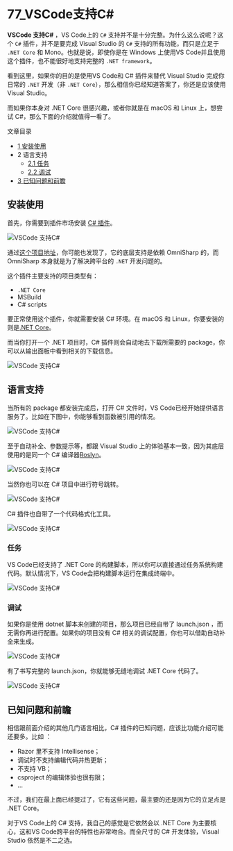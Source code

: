 # 77_VSCode支持C#

**VSCode 支持C#** ，VS Code上的 `C#` 支持并不是十分完整。为什么这么说呢？这个 `C#` 插件，并不是要完成 Visual Studio 的 `C#` 支持的所有功能，而只是立足于 `.NET Core` 和 Mono。也就是说，即使你是在 Windows 上使用VS Code并且使用这个插件，也不能很好地支持完整的 `.NET framework`。

看到这里，如果你的目的是使用VS Code和 C# 插件来替代 Visual Studio 完成你日常的 `.NET` 开发（非 `.NET Core`），那么相信你已经知道答案了，你还是应该使用 Visual Studio。

而如果你本身对 .NET Core 很感兴趣，或者你就是在 macOS 和 Linux 上，想尝试 C#，那么下面的介绍就值得一看了。

文章目录

- [1 安装使用](https://geek-docs.com/vscode/vscode-tutorials/vscode-support-cs.html#i)
- 2 语言支持
  - [2.1 任务](https://geek-docs.com/vscode/vscode-tutorials/vscode-support-cs.html#i-3)
  - [2.2 调试](https://geek-docs.com/vscode/vscode-tutorials/vscode-support-cs.html#i-4)
- [3 已知问题和前瞻](https://geek-docs.com/vscode/vscode-tutorials/vscode-support-cs.html#i-5)

## 安装使用

首先，你需要到插件市场安装 [C# 插件](https://marketplace.visualstudio.com/items?itemName=ms-vscode.csharp)。

![VSCode 支持C#](https://img.geek-docs.com/vscode/language/python-cs-17.png)

通过[这个项目地址](https://github.com/OmniSharp/omnisharp-vscode)，你可能也发现了，它的底层支持是依赖 OmniSharp 的，而OmniSharp 本身就是为了解决跨平台的 `.NET` 开发问题的。

这个插件主要支持的项目类型有：

- `.NET Core`
- MSBuild
- C# scripts

要正常使用这个插件，你就需要安装 C# 环境。在 macOS 和 Linux，你要安装的则是[.NET Core](https://www.microsoft.com/net/learn/dotnet/hello-world-tutorial)。

而当你打开一个 .NET 项目时，C# 插件则会自动地去下载所需要的 package，你可以从输出面板中看到相关的下载信息。

![VSCode 支持C#](https://img.geek-docs.com/vscode/language/python-cs-18.png)

## 语言支持

当所有的 package 都安装完成后，打开 C# 文件时，VS Code已经开始提供语言服务了。比如在下图中，你能够看到函数被引用的情况。

![VSCode 支持C#](https://img.geek-docs.com/vscode/language/python-cs-19.png)

至于自动补全、参数提示等，都跟 Visual Studio 上的体验基本一致，因为其底层使用的是同一个 C# 编译器[Roslyn](https://github.com/dotnet/roslyn)。

![VSCode 支持C#](https://img.geek-docs.com/vscode/language/python-cs-20.gif)

当然你也可以在 C# 项目中进行符号跳转。

![VSCode 支持C#](https://img.geek-docs.com/vscode/language/python-cs-21.gif)

C# 插件也自带了一个代码格式化工具。

![VSCode 支持C#](https://img.geek-docs.com/vscode/language/python-cs-22.gif)

### 任务

VS Code已经支持了 .NET Core 的构建脚本，所以你可以直接通过任务系统构建代码。默认情况下，VS Code会把构建脚本运行在集成终端中。

![VSCode 支持C#](https://img.geek-docs.com/vscode/language/python-cs-23.gif)

### 调试

如果你是使用 dotnet 脚本来创建的项目，那么项目已经自带了 launch.json ，而无需你再进行配置。如果你的项目没有 C# 相关的调试配置，你也可以借助自动补全来生成。

![VSCode 支持C#](https://img.geek-docs.com/vscode/language/python-cs-24.gif)

有了书写完整的 launch.json，你就能够无缝地调试 .NET Core 代码了。

![VSCode 支持C#](https://img.geek-docs.com/vscode/language/python-cs-25.gif)

## 已知问题和前瞻

相信跟前面介绍的其他几门语言相比，C# 插件的已知问题，应该比功能介绍可能还要多。比如 ：

- Razor 里不支持 Intellisense；
- 调试时不支持编辑代码并热更新；
- 不支持 VB；
- csproject 的编辑体验也很有限；
- …

不过，我们在最上面已经提过了，它有这些问题，最主要的还是因为它的立足点是 .NET Core。

对于VS Code上的 C# 支持，我自己的感觉是它依然会以 .NET Core 为主要核心，这和VS Code跨平台的特性也非常吻合。而全尺寸的 C# 开发体验，Visual Studio 依然是不二之选。
